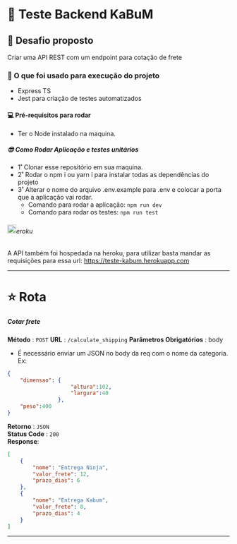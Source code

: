 # :rocket: Teste Backend KaBuM

## :pushpin: Desafio proposto

Criar uma API REST com um endpoint para cotação de frete

### :no_good: O que foi usado para execução do projeto

- Express TS
- Jest para criação de testes automatizados

#### 💻 Pré-requisitos para rodar

- Ter o Node instalado na maquina.

##### :sunglasses: Como Rodar Aplicação e testes unitários

- 1˚ Clonar esse repositório em sua maquina.
- 2˚ Rodar o npm i ou yarn i para instalar todas as dependências do projeto
- 3˚ Alterar o nome do arquivo .env.example para .env e colocar a porta que a aplicação vai rodar.
    - Comando para rodar a aplicação: ```npm run dev ```
    - Comando para rodar os testes: ```npm run test```


###### <img src="https://www.herokucdn.com/favicons/favicon.ico" width="20">eroku
A API também foi hospedada na heroku, para utilizar basta mandar as requisições para essa url: https://teste-kabum.herokuapp.com

---
# :star: Rota

##### Cotar frete

**Método** : `POST`
**URL** : `/calculate_shipping`
**Parâmetros Obrigatórios** : body

- É necessário enviar um JSON no body da req com o nome da categoria.
Ex:

```json
{
    "dimensao": {
                    "altura":102,
                    "largura":40
                },
    "peso":400
}
```

**Retorno** : `JSON` </br>
**Status Code** : `200`</br>
**Response**:

```json
[
	{
	    "nome": "Entrega Ninja",
	    "valor_frete": 12,
	    "prazo_dias": 6
	},
	{
	    "nome": "Entrega Kabum",
	    "valor_frete": 8,
	    "prazo_dias": 4
	}
]
```

---
